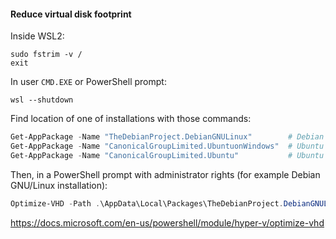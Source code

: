 #### Reduce virtual disk footprint

Inside WSL2:

```shell
sudo fstrim -v /
exit
```

In user `CMD.EXE` or PowerShell prompt:

```batch
wsl --shutdown
```

Find location of one of installations with those commands:

```powershell
Get-AppPackage -Name "TheDebianProject.DebianGNULinux"        # Debian GNU/Linux
Get-AppPackage -Name "CanonicalGroupLimited.UbuntuonWindows"  # Ubuntu 20.04
Get-AppPackage -Name "CanonicalGroupLimited.Ubuntu"           # Ubuntu
```

Then, in a PowerShell prompt with administrator rights (for example Debian GNU/Linux installation):

```powershell
Optimize-VHD -Path .\AppData\Local\Packages\TheDebianProject.DebianGNULinux_76v4gfsz19hv4\LocalState\ext4.vhdx -Mode Full
```

<https://docs.microsoft.com/en-us/powershell/module/hyper-v/optimize-vhd>
